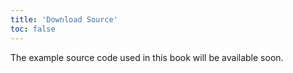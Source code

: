 ```yaml
---
title: 'Download Source'
toc: false
---
```

The example source code used in this book will be available soon.
